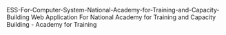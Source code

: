 ESS-For-Computer-System-National-Academy-for-Training-and-Capacity-Building
Web Application For National Academy for Training and Capacity Building - Academy for Training 
